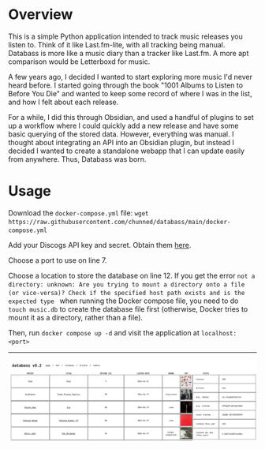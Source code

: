 # Overview

This is a simple Python application intended to track music releases you listen to. Think of it like Last.fm-lite, with all tracking being manual. Databass is more like a music diary than a tracker like Last.fm. A more apt comparison would be Letterboxd for music.

A few years ago, I decided I wanted to start exploring more music I'd never heard before. I started going through the book "1001 Albums to Listen to Before You Die" and wanted to keep some record of where I was in the list, and how I felt about each release. 

For a while, I did this through Obsidian, and used a handful of plugins to set up a workflow where I could quickly add a new release and have some basic querying of the stored data. However, everything was manual. I thought about integrating an API into an Obsidian plugin, but instead I decided I wanted to create a standalone webapp that I can update easily from anywhere. Thus, Databass was born. 

# Usage
Download the `docker-compose.yml` file: `wget https://raw.githubusercontent.com/chunned/databass/main/docker-compose.yml`

Add your Discogs API key and secret. Obtain them [here](https://www.discogs.com/settings/developers).

Choose a port to use on line 7.

Choose a location to store the database on line 12. If you get the error `not a directory: unknown: Are you trying to mount a directory onto a file (or vice-versa)? Check if the specified host path exists and is the expected type ` when running the Docker compose file, you need to do `touch music.db` to create the database file first (otherwise, Docker tries to mount it as a directory, rather than a file). 

Then, run `docker compose up -d` and visit the application at `localhost:<port>`

---

![](/static/screen.png)
